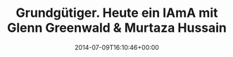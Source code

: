 ---
retweeted: false
source: <a href="http://twitter.com" rel="nofollow">Twitter Web Client</a>
entities:
  hashtags: []
  symbols: []
  user_mentions:
  - name: Michael Lindner
    screen_name: signifikanten
    indices:
    - '98'
    - '112'
    id_str: '14629451'
    id: '14629451'
  urls:
  - url: http://t.co/DHl309adxn
    expanded_url: http://www.reddit.com/r/IAmA/comments/2a8hn2/we_are_glenn_greenwald_murtaza_hussain_who_just/
    display_url: reddit.com/r/IAmA/comment…
    indices:
    - '71'
    - '93'
display_text_range:
- '0'
- '112'
favorite_count: '0'
id_str: '486905310616252416'
truncated: false
retweet_count: '0'
id: '486905310616252416'
possibly_sensitive: false
created_at: Wed Jul 09 16:10:46 +0000 2014
favorited: false
full_text: Grundgütiger. Heute ein IAmA mit Glenn Greenwald &amp; Murtaza Hussain  /cc
  [@signifikanten](https://twitter.com/signifikanten)
lang: de
quote_url: http://www.reddit.com/r/IAmA/comments/2a8hn2/we_are_glenn_greenwald_murtaza_hussain_who_just/
tags:
- pesos/twitter
date: '2014-07-09T16:10:46+00:00'
src: https://twitter.com/bascht/status/486905310616252416
original_url: https://twitter.com/bascht/status/486905310616252416
type: twitter_tweet
text: Grundgütiger. Heute ein IAmA mit Glenn Greenwald &amp; Murtaza Hussain  /cc
  [@signifikanten](https://twitter.com/signifikanten)
title: 'Grundgütiger. Heute ein IAmA mit Glenn Greenwald &amp; Murtaza Hussain '

---